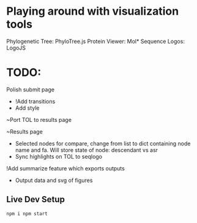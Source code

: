 # Playing around with visualization tools
Phylogenetic Tree: PhyloTree.js
Protein Viewer: Mol*
Sequence Logos: LogoJS

# TODO:
Polish submit page
  - !Add transitions
  - Add style

~Port TOL to results page

~Results page
  - Selected nodes for compare, change from list to dict containing node name and fa. Will store state of node: descendant vs asr
  - Sync highlights on TOL to seqlogo

!Add summarize feature which exports outputs
  - Output data and svg of figures

## Live Dev Setup
`
npm i
npm start
`